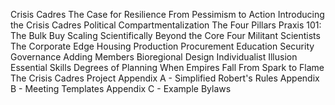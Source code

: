 Crisis Cadres
The Case for Resilience
From Pessimism to Action
Introducing the Crisis Cadres
Political Compartmentalization
The Four Pillars
Praxis 101: The Bulk Buy
Scaling Scientifically
Beyond the Core Four
Militant Scientists
The Corporate Edge
Housing
Production
Procurement
Education
Security
Governance
Adding Members
Bioregional Design
Individualist Illusion
Essential Skills
Degrees of Planning
When Empires Fall
From Spark to Flame
The Crisis Cadres Project
Appendix A - Simplified Robert's Rules
Appendix B - Meeting Templates
Appendix C - Example Bylaws
